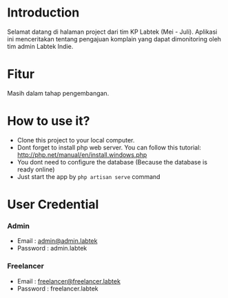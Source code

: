 # Introduction
Selamat datang di halaman project dari tim KP Labtek (Mei - Juli). Aplikasi ini menceritakan tentang pengajuan komplain yang dapat dimonitoring oleh tim admin Labtek Indie.

# Fitur
Masih dalam tahap pengembangan.

# How to use it?
- Clone this project to your local computer.
- Dont forget to install php web server. You can follow this tutorial: http://php.net/manual/en/install.windows.php
- You dont need to configure the database (Because the database is ready online)
- Just start the app by `php artisan serve` command

# User Credential
### Admin
- Email : admin@admin.labtek
- Password : admin.labtek
### Freelancer
- Email : freelancer@freelancer.labtek
- Password : freelancer.labtek